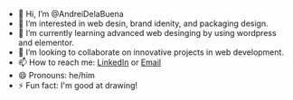 - 👋 Hi, I’m @AndreiDelaBuena
- 👀 I’m interested in web desin, brand idenity, and packaging design.
- 🌱 I’m currently learning advanced web desinging by using wordpress and elementor.
- 💞️ I’m looking to collaborate on innovative projects in web development.
- 📫 How to reach me: [LinkedIn](www.linkedin.com/in/andrei-dela-buena-7304372a0) or [Email](mailto:delabuenaandrei27@gmail.com)
- 😄 Pronouns: he/him
- ⚡ Fun fact: I'm good at drawing!

<!---
AndreiDelaBuena/AndreiDelaBuena is a ✨ special ✨ repository because its `README.md` (this file) appears on your GitHub profile.
You can click the Preview link to take a look at your changes.
--->
